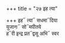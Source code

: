 +++
title = "२७ इह त्या"

+++
इह᳓ त्या᳓ सधमा᳓दिया  
युजानः᳓ सो᳓मपीतये  
ह᳓री इन्द्र प्रत᳓द्वसू अभि᳓ स्वर